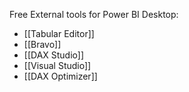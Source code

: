Free External tools for Power BI Desktop:
- [[Tabular Editor]]
- [[Bravo]]
- [[DAX Studio]]
- [[Visual Studio]]
- [[DAX Optimizer]]